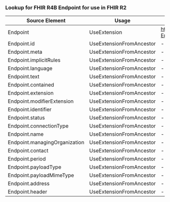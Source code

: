 ### Lookup for FHIR R4B Endpoint for use in FHIR R2

| Source Element | Usage | Target |
| -------------- | ----- | ------ |
| Endpoint | UseExtension | http://hl7.org/fhir/4.3/StructureDefinition/extension-Endpoint |
| Endpoint.id | UseExtensionFromAncestor | - |
| Endpoint.meta | UseExtensionFromAncestor | - |
| Endpoint.implicitRules | UseExtensionFromAncestor | - |
| Endpoint.language | UseExtensionFromAncestor | - |
| Endpoint.text | UseExtensionFromAncestor | - |
| Endpoint.contained | UseExtensionFromAncestor | - |
| Endpoint.extension | UseExtensionFromAncestor | - |
| Endpoint.modifierExtension | UseExtensionFromAncestor | - |
| Endpoint.identifier | UseExtensionFromAncestor | - |
| Endpoint.status | UseExtensionFromAncestor | - |
| Endpoint.connectionType | UseExtensionFromAncestor | - |
| Endpoint.name | UseExtensionFromAncestor | - |
| Endpoint.managingOrganization | UseExtensionFromAncestor | - |
| Endpoint.contact | UseExtensionFromAncestor | - |
| Endpoint.period | UseExtensionFromAncestor | - |
| Endpoint.payloadType | UseExtensionFromAncestor | - |
| Endpoint.payloadMimeType | UseExtensionFromAncestor | - |
| Endpoint.address | UseExtensionFromAncestor | - |
| Endpoint.header | UseExtensionFromAncestor | - |
